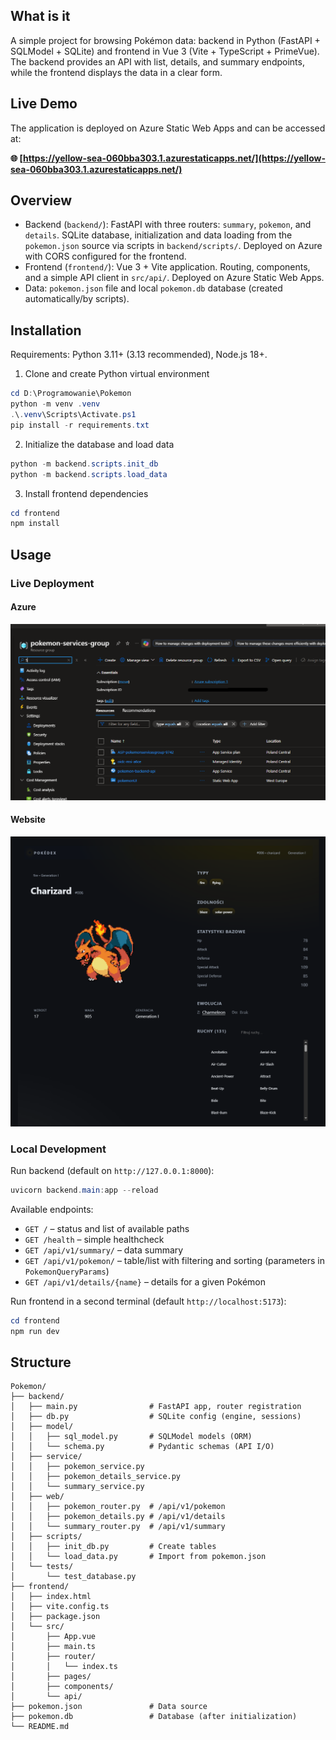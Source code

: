 ## What is it

A simple project for browsing Pokémon data: backend in Python (FastAPI + SQLModel + SQLite) and frontend in Vue 3 (Vite + TypeScript + PrimeVue). The backend provides an API with list, details, and summary endpoints, while the frontend displays the data in a clear form.

## Live Demo

The application is deployed on Azure Static Web Apps and can be accessed at:

**🌐 [https://yellow-sea-060bba303.1.azurestaticapps.net/](https://yellow-sea-060bba303.1.azurestaticapps.net/)**

## Overview

* Backend (`backend/`): FastAPI with three routers: `summary`, `pokemon`, and `details`. SQLite database, initialization and data loading from the `pokemon.json` source via scripts in `backend/scripts/`. Deployed on Azure with CORS configured for the frontend.
* Frontend (`frontend/`): Vue 3 + Vite application. Routing, components, and a simple API client in `src/api/`. Deployed on Azure Static Web Apps.
* Data: `pokemon.json` file and local `pokemon.db` database (created automatically/by scripts).

## Installation

Requirements: Python 3.11+ (3.13 recommended), Node.js 18+.

1. Clone and create Python virtual environment

```powershell
cd D:\Programowanie\Pokemon
python -m venv .venv
.\.venv\Scripts\Activate.ps1
pip install -r requirements.txt
```

2. Initialize the database and load data

```powershell
python -m backend.scripts.init_db
python -m backend.scripts.load_data
```

3. Install frontend dependencies

```powershell
cd frontend
npm install
```

## Usage

### Live Deployment

#### Azure

![azure-resource](img/azure2.png)

#### Website

![azure-resource](img/website.png)

### Local Development

Run backend (default on `http://127.0.0.1:8000`):

```powershell
uvicorn backend.main:app --reload
```

Available endpoints:

* `GET /` – status and list of available paths
* `GET /health` – simple healthcheck
* `GET /api/v1/summary/` – data summary
* `GET /api/v1/pokemon/` – table/list with filtering and sorting (parameters in `PokemonQueryParams`)
* `GET /api/v1/details/{name}` – details for a given Pokémon

Run frontend in a second terminal (default `http://localhost:5173`):

```powershell
cd frontend
npm run dev
```

## Structure

```
Pokemon/
├── backend/
│   ├── main.py                # FastAPI app, router registration
│   ├── db.py                  # SQLite config (engine, sessions)
│   ├── model/
│   │   ├── sql_model.py       # SQLModel models (ORM)
│   │   └── schema.py          # Pydantic schemas (API I/O)
│   ├── service/
│   │   ├── pokemon_service.py
│   │   ├── pokemon_details_service.py
│   │   └── summary_service.py
│   ├── web/
│   │   ├── pokemon_router.py  # /api/v1/pokemon
│   │   ├── pokemon_details.py # /api/v1/details
│   │   └── summary_router.py  # /api/v1/summary
│   ├── scripts/
│   │   ├── init_db.py         # Create tables
│   │   └── load_data.py       # Import from pokemon.json
│   └── tests/
│       └── test_database.py
├── frontend/
│   ├── index.html
│   ├── vite.config.ts
│   ├── package.json
│   └── src/
│       ├── App.vue
│       ├── main.ts
│       ├── router/
│       │   └── index.ts
│       ├── pages/
│       ├── components/
│       └── api/
├── pokemon.json               # Data source
├── pokemon.db                 # Database (after initialization)
└── README.md
```
